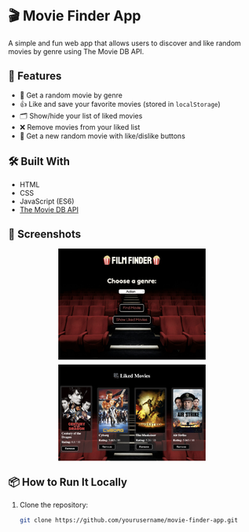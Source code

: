 # 🎬 Movie Finder App

A simple and fun web app that allows users to discover and like random movies by genre using The Movie DB API.

## 🚀 Features

- 🎲 Get a random movie by genre
- 👍 Like and save your favorite movies (stored in `localStorage`)
- 🗂️ Show/hide your list of liked movies
- ❌ Remove movies from your liked list
- 🔄 Get a new random movie with like/dislike buttons

## 🛠️ Built With

- HTML
- CSS
- JavaScript (ES6)
- [The Movie DB API](https://www.themoviedb.org/documentation/api)

## 📸 Screenshots

<style>
  .screenshot-row {
    display: flex;
    flex-wrap: wrap;
    justify-content: center;
    gap: 10px;
  }
  .screenshot-row img {
    width: 45%;
    min-width: 300px;
  }
</style>

<div class="screenshot-row">
  <img src="./assets/hero.png" alt="Home view">
  <img src="./assets/likedmovies.png" alt="Liked movies section">
</div>

## 📦 How to Run It Locally

1. Clone the repository:
   ```bash
   git clone https://github.com/yourusername/movie-finder-app.git
   ```
